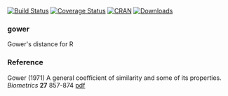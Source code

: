 
[![Build Status](https://travis-ci.org/markvanderloo/gower.svg?branch=master)](https://travis-ci.org/markvanderloo/gower)
[![Coverage Status](https://coveralls.io/repos/markvanderloo/gower/badge.svg)](https://coveralls.io/r/markvanderloo/gower) 
[![CRAN](http://www.r-pkg.org/badges/version/gower)](http://cran.r-project.org/web/package=gower)
[![Downloads](http://cranlogs.r-pkg.org/badges/gower)](http://cran.r-project.org/package=gower) 


### gower
Gower's distance for R

### Reference

Gower (1971) A general coefficient of similarity and some of its properties. _Biometrics_ **27** 857-874 [pdf](http://venus.unive.it/romanaz/modstat_ba/gowdis.pdf)
